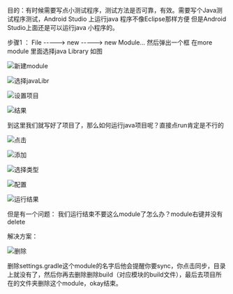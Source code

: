 目的：有时候需要写点小测试程序，测试方法是否可靠，有效。需要写个Java测试程序测试，Android Studio 上运行java 程序不像Eclipse那样方便  但是Android Studio上面还是可以运行java 小程序的。

步骤1  ： File ----->  new -----> new Module...   然后弹出一个框  在more module 里面选择java  Library 如图


![新建module](http://oi2e3199v.bkt.clouddn.com/3e1a15df1faa808e6c0c89b3c552c199.png?imageView2/2/w/700/h/500)


![选择javaLibr](http://oi2e3199v.bkt.clouddn.com/1fc69b4acd45f9d557869684343400c3.png?imageView2/2/w/700/h/500)



![设置项目](http://oi2e3199v.bkt.clouddn.com/277701d7212821e9e1155b344cc24d6b.png?imageView2/2/w/700/h/500)


![结果](http://oi2e3199v.bkt.clouddn.com/58aff3e608e3c03552ce1e195f8e0260.png?imageView2/2/w/700/h/500)



到这里我们就写好了项目了，那么如何运行java项目呢？直接点run肯定是不行的


![点击](http://oi2e3199v.bkt.clouddn.com/5ba7595690a2c0590029d739efaa4e70.png?imageView2/2/w/700/h/500)

![添加](http://oi2e3199v.bkt.clouddn.com/7aad874081d98443bda223561c78047d.png?imageView2/2/w/700/h/500)

![选择类型](http://oi2e3199v.bkt.clouddn.com/56913546625f3607f97a7de6e5ef74e9.png?imageView2/2/w/700/h/500)

![配置](http://oi2e3199v.bkt.clouddn.com/2732bd9e6a55de773e3aed586e9d83b9.png?imageView2/2/w/700/h/500)


![运行结果](http://oi2e3199v.bkt.clouddn.com/9be1d399a65af07eff6dba3cae0be055.png?imageView2/2/w/700/h/500)



但是有一个问题：
我们运行结束不要这么module了怎么办？module右键并没有delete

解决方案：


![删除](http://oi2e3199v.bkt.clouddn.com/03d67166399105903f69ccb0c4645d1f.png?imageView2/2/w/700/h/500)


删除settings.gradle这个module的名字后他会提醒你要sync，你点击同步，目录上就没有了，然后你再去删除删除build（对应模块的build文件），最后去项目所在的文件夹删除这个module，okay结束。
